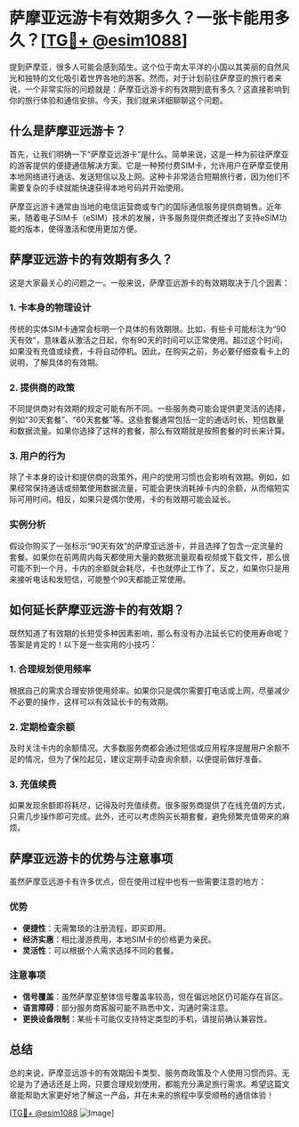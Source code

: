 # 萨摩亚远游卡有效期多久？一张卡能用多久？[[TG💪+ @esim1088](https://t.me/s/esim1088)]

提到萨摩亚，很多人可能会感到陌生。这个位于南太平洋的小国以其美丽的自然风光和独特的文化吸引着世界各地的游客。然而，对于计划前往萨摩亚的旅行者来说，一个非常实际的问题就是：萨摩亚远游卡的有效期到底有多久？这直接影响到你的旅行体验和通信安排。今天，我们就来详细聊聊这个问题。

## 什么是萨摩亚远游卡？

首先，让我们明确一下“萨摩亚远游卡”是什么。简单来说，这是一种为前往萨摩亚的游客提供的便捷通信解决方案。它是一种预付费SIM卡，允许用户在萨摩亚使用本地网络进行通话、发送短信以及上网。这种卡非常适合短期旅行者，因为他们不需要复杂的手续就能快速获得本地号码并开始使用。

萨摩亚远游卡通常由当地的电信运营商或专门的国际通信服务提供商销售。近年来，随着电子SIM卡（eSIM）技术的发展，许多服务提供商还推出了支持eSIM功能的版本，使得激活和使用更加方便。

## 萨摩亚远游卡的有效期有多久？

这是大家最关心的问题之一。一般来说，萨摩亚远游卡的有效期取决于几个因素：

### 1. 卡本身的物理设计

传统的实体SIM卡通常会标明一个具体的有效期限。比如，有些卡可能标注为“90天有效”，意味着从激活之日起，你有90天的时间可以正常使用。超过这个时间，如果没有充值或续费，卡将自动停机。因此，在购买之前，务必要仔细查看卡上的说明，了解具体的有效期。

### 2. 提供商的政策

不同提供商对有效期的规定可能有所不同。一些服务商可能会提供更灵活的选择，例如“30天套餐”、“60天套餐”等。这些套餐通常包括一定的通话时长、短信数量和数据流量。如果你选择了这样的套餐，那么有效期就是按照套餐的时长来计算。

### 3. 用户的行为

除了卡本身的设计和提供商的政策外，用户的使用习惯也会影响有效期。例如，如果经常保持通话或频繁使用数据流量，可能会更快消耗掉卡内的余额，从而缩短实际可用时间。相反，如果只是偶尔使用，卡的有效期可能会延长。

### 实例分析

假设你购买了一张标示“90天有效”的萨摩亚远游卡，并且选择了包含一定流量的套餐。如果你在前两周内每天都使用大量的数据流量观看视频或下载文件，那么很可能不到一个月，卡内的余额就会耗尽，卡也就停止工作了。反之，如果你只是用来接听电话和发短信，可能整个90天都能正常使用。

## 如何延长萨摩亚远游卡的有效期？

既然知道了有效期的长短受多种因素影响，那么有没有办法延长它的使用寿命呢？答案是肯定的！以下是一些实用的小技巧：

### 1. 合理规划使用频率

根据自己的需求合理安排使用频率。如果你只是偶尔需要打电话或上网，尽量减少不必要的操作，这样可以有效延长卡的有效期。

### 2. 定期检查余额

及时关注卡内的余额情况。大多数服务商都会通过短信或应用程序提醒用户余额不足的情况，但为了保险起见，建议定期手动查询余额，以便提前做好准备。

### 3. 充值续费

如果发现余额即将耗尽，记得及时充值续费。很多服务商提供了在线充值的方式，只需几步操作即可完成。此外，还可以考虑购买长期套餐，避免频繁充值带来的麻烦。

## 萨摩亚远游卡的优势与注意事项

虽然萨摩亚远游卡有许多优点，但在使用过程中也有一些需要注意的地方：

### 优势

- **便捷性**：无需繁琐的注册流程，即买即用。
- **经济实惠**：相比漫游费用，本地SIM卡的价格更为亲民。
- **灵活性**：可以根据个人需求选择不同的套餐。

### 注意事项

- **信号覆盖**：虽然萨摩亚整体信号覆盖率较高，但在偏远地区仍可能存在盲区。
- **语言障碍**：部分服务商客服可能不熟悉中文，沟通时需注意。
- **更换设备限制**：某些卡可能仅支持特定类型的手机，请提前确认兼容性。

## 总结

总的来说，萨摩亚远游卡的有效期因卡类型、服务商政策及个人使用习惯而异。无论是为了通话还是上网，只要合理规划使用，都能充分满足旅行需求。希望这篇文章能帮助大家更好地了解这一产品，并在未来的旅程中享受顺畅的通信体验！

[[TG💪+ @esim1088](https://t.me/s/esim1088) ![Image](https://i.postimg.cc/4NQfJmqS/Snipaste-2025-05-13-00-14-12.png)]